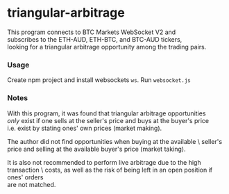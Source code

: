 # triangular-arbitrage
This program connects to BTC Markets WebSocket V2 and \
subscribes to the ETH-AUD, ETH-BTC, and BTC-AUD tickers, \
looking for a triangular arbitrage opportunity among the trading pairs.

### Usage
Create npm project and install websockets `ws`. Run `websocket.js`

### Notes
With this program, it was found that triangular arbitrage opportunities \
*only* exist if one sells at the seller's price and buys at the buyer's price \
i.e. exist by stating ones' own prices (market making).

The author did not find opportunities when buying at the available \ 
seller's price and selling at the available buyer's price (market taking).

It is also not recommended to perform live arbitrage due to the high transaction \ costs, as well as the risk of being left in an open position if ones' orders \
are not matched.
